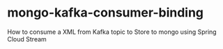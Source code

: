 # mongo-kafka-consumer-binding
How to consume a XML from Kafka topic to Store to mongo  using Spring Cloud Stream
